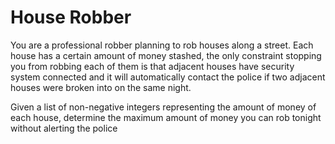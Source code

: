 # House Robber

You are a professional robber planning to rob houses along a street. Each house
has a certain amount of money stashed, the only constraint stopping you from
robbing each of them is that adjacent houses have security system connected and
it will automatically contact the police if two adjacent houses were broken into
on the same night.

Given a list of non-negative integers representing the amount of money of each
house, determine the maximum amount of money you can rob tonight without
alerting the police
